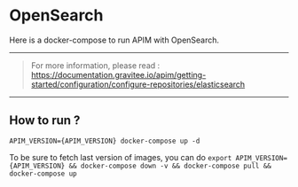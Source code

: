 # OpenSearch

Here is a docker-compose to run APIM with OpenSearch.

---
> For more information, please read :
> https://documentation.gravitee.io/apim/getting-started/configuration/configure-repositories/elasticsearch
---

## How to run ?

`APIM_VERSION={APIM_VERSION} docker-compose up -d ` 

To be sure to fetch last version of images, you can do
`export APIM_VERSION={APIM_VERSION} && docker-compose down -v && docker-compose pull && docker-compose up`
